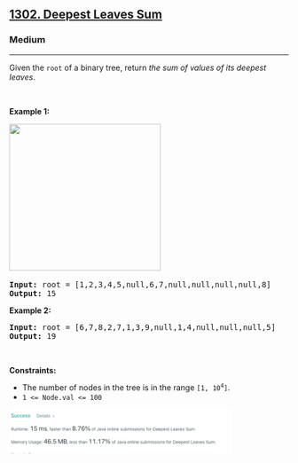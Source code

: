 <h2><a href="https://leetcode.com/problems/deepest-leaves-sum/">1302. Deepest Leaves Sum</a></h2><h3>Medium</h3><hr><div>Given the <code>root</code> of a binary tree, return <em>the sum of values of its deepest leaves</em>.
<p>&nbsp;</p>
<p><strong class="example">Example 1:</strong></p>
<img alt="" src="https://assets.leetcode.com/uploads/2019/07/31/1483_ex1.png" style="width: 273px; height: 265px;">
<pre><strong>Input:</strong> root = [1,2,3,4,5,null,6,7,null,null,null,null,8]
<strong>Output:</strong> 15
</pre>

<p><strong class="example">Example 2:</strong></p>

<pre><strong>Input:</strong> root = [6,7,8,2,7,1,3,9,null,1,4,null,null,null,5]
<strong>Output:</strong> 19
</pre>

<p>&nbsp;</p>
<p><strong>Constraints:</strong></p>

<ul>
	<li>The number of nodes in the tree is in the range <code>[1, 10<sup>4</sup>]</code>.</li>
	<li><code>1 &lt;= Node.val &lt;= 100</code></li>
</ul>
</div>

![img.png](img.png)
